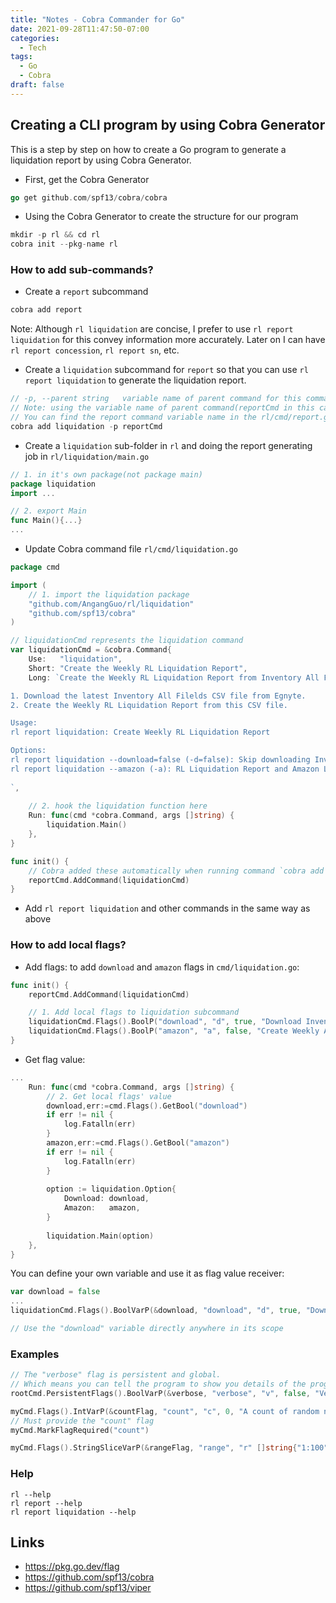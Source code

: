 ```yaml
---
title: "Notes - Cobra Commander for Go"
date: 2021-09-28T11:47:50-07:00
categories:
  - Tech
tags:
  - Go
  - Cobra
draft: false
---
```


## Creating a CLI program by using Cobra Generator
This is a step by step on how to create a Go program to generate a liquidation report by using Cobra Generator.

* First, get the Cobra Generator
```go
go get github.com/spf13/cobra/cobra
```
* Using the Cobra Generator to create the structure for our program
```go
mkdir -p rl && cd rl
cobra init --pkg-name rl
```

### How to add sub-commands?
* Create a `report` subcommand
```go
cobra add report
```

Note: 
Although `rl liquidation` are concise, 
I prefer to use `rl report liquidation` for this convey information more accurately. 
Later on I can have `rl report concession`, `rl report sn`, etc.

* Create a `liquidation` subcommand for `report` so that you can use `rl report liquidation` to generate the liquidation report.
```go
// -p, --parent string   variable name of parent command for this command (default "rootCmd")
// Note: using the variable name of parent command(reportCmd in this case)
// You can find the report command variable name in the rl/cmd/report.go
cobra add liquidation -p reportCmd
```

* Create a `liquidation` sub-folder in `rl` and doing the report generating job in `rl/liquidation/main.go`
```go
// 1. in it's own package(not package main)
package liquidation
import ...

// 2. export Main
func Main(){...}
...
```

* Update Cobra command file `rl/cmd/liquidation.go`
```go
package cmd

import (
    // 1. import the liquidation package
    "github.com/AngangGuo/rl/liquidation"
    "github.com/spf13/cobra"
)

// liquidationCmd represents the liquidation command
var liquidationCmd = &cobra.Command{
    Use:   "liquidation",
    Short: "Create the Weekly RL Liquidation Report",
    Long: `Create the Weekly RL Liquidation Report from Inventory All Fields file.

1. Download the latest Inventory All Filelds CSV file from Egnyte. 
2. Create the Weekly RL Liquidation Report from this CSV file.

Usage:
rl report liquidation: Create Weekly RL Liquidation Report

Options:
rl report liquidation --download=false (-d=false): Skip downloading Inventory All Fields CSV file
rl report liquidation --amazon (-a): RL Liquidation Report and Amazon Liquidation Report     
     
`,
	
    // 2. hook the liquidation function here
    Run: func(cmd *cobra.Command, args []string) {
        liquidation.Main()
    },
}

func init() {
    // Cobra added these automatically when running command `cobra add liquidation -p reportCmd`
    reportCmd.AddCommand(liquidationCmd)
}	
```

* Add `rl report liquidation` and other commands in the same way as above

### How to add local flags?
* Add flags: to add `download` and `amazon` flags in `cmd/liquidation.go`:
```go
func init() {
	reportCmd.AddCommand(liquidationCmd)

    // 1. Add local flags to liquidation subcommand
	liquidationCmd.Flags().BoolP("download", "d", true, "Download Inventory All Fields CSV file")
	liquidationCmd.Flags().BoolP("amazon", "a", false, "Create Weekly Amazon Liquidation Report")
}
```

* Get flag value: 
```go
...
	Run: func(cmd *cobra.Command, args []string) {
	    // 2. Get local flags' value
		download,err:=cmd.Flags().GetBool("download")
		if err != nil {
			log.Fatalln(err)
		}
		amazon,err:=cmd.Flags().GetBool("amazon")
		if err != nil {
			log.Fatalln(err)
		}
		
		option := liquidation.Option{
			Download: download,
			Amazon:   amazon,
		}
		
		liquidation.Main(option)
	},
}
```

You can define your own variable and use it as flag value receiver:
```go
var download = false
...
liquidationCmd.Flags().BoolVarP(&download, "download", "d", true, "Download Inventory All Fields CSV file")

// Use the "download" variable directly anywhere in its scope
```

### Examples
```go
// The "verbose" flag is persistent and global. 
// Which means you can tell the program to show you details of the program execution with any command and flag set.
rootCmd.PersistentFlags().BoolVarP(&verbose, "verbose", "v", false, "Verbose output")

myCmd.Flags().IntVarP(&countFlag, "count", "c", 0, "A count of random numbers")
// Must provide the "count" flag
myCmd.MarkFlagRequired("count")

myCmd.Flags().StringSliceVarP(&rangeFlag, "range", "r" []string{"1:100"}, "Range of numbers. Optional")
```
### Help
```
rl --help
rl report --help
rl report liquidation --help

```
## Links
* https://pkg.go.dev/flag
* https://github.com/spf13/cobra
* https://github.com/spf13/viper